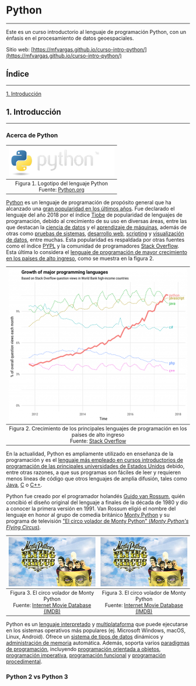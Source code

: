 # Python
--------
Este es un curso introductorio al lenguaje de programación Python, con un énfasis en el procesamiento de datos geoespaciales.

Sitio web:
[https://mfvargas.github.io/curso-intro-python/](https://mfvargas.github.io/curso-intro-python/)

## Índice
---------
[1. Introducción](https://github.com/mfvargas/curso-intro-python/blob/master/README.md#1-introducci%C3%B3n)

## 1. Introducción
------------------

### Acerca de Python
| ![](img/python-logo.png) |
|:---:|
| Figura 1. Logotipo del lenguaje Python<br>Fuente: [Python.org](http://www.python.org/)|

[Python](https://www.python.org/) es un lenguaje de programación de propósito general que ha alcanzado una [gran popularidad en los últimos años](https://www.infoworld.com/article/3331603/pythons-popularity-surges-as-a-mainstay-language.html). Fue declarado el lenguaje del año 2018 por el índice [Tiobe](https://www.tiobe.com/tiobe-index/) de popularidad de lenguajes de programación, debido al crecimiento de su uso en diversas áreas, entre las que destacan la [ciencia de datos](https://en.wikipedia.org/wiki/Data_science) y el [aprendizaje de máquinas](https://en.wikipedia.org/wiki/Machine_learning), además de otras como [pruebas de sistemas](https://en.wikipedia.org/wiki/System_testing), [desarrollo web](https://en.wikipedia.org/wiki/Web_development), [scripting](https://en.wikipedia.org/wiki/Scripting_language) y [visualización de datos](https://en.wikipedia.org/wiki/Data_visualization), entre muchas. Esta popularidad es respaldada por otras fuentes como el índice [PYPL](http://pypl.github.io/PYPL.html) y la comunidad de programadores [Stack Overflow](https://stackoverflow.com/). Esta última lo considera el [lenguaje de programación de mayor crecimiento en los países de alto ingreso](https://stackoverflow.blog/2017/09/06/incredible-growth-python/?_ga=2.202250515.367846061.1552160385-2089845565.1546395318), como se muestra en la figura 2.

| ![](img/growth_major_languages.png) |
|:---:|
| Figura 2. Crecimiento de los principales lenguajes de programación en los países de alto ingreso<br>Fuente: [Stack Overflow](https://stackoverflow.blog/2017/09/06/incredible-growth-python/?_ga=2.202250515.367846061.1552160385-2089845565.1546395318)|

En la actualidad, Python es ampliamente utilizado en enseñanza de la programación y es el [lenguaje más empleado en cursos introductorios de programación de las principales universidades de Estados Unidos](https://cacm.acm.org/blogs/blog-cacm/176450-python-is-now-the-most-popular-introductory-teaching-language-at-top-u-s-universities/fulltext) debido, entre otras razones, a que sus programas son fáciles de leer y requieren menos líneas de código que otros lenguajes de amplia difusión, tales como [Java](http://oracle.com/java/), [C](https://en.wikipedia.org/wiki/C_(programming_language)) o [C++](https://isocpp.org/).

Python fue creado por el programador holandés [Guido van Rossum](https://gvanrossum.github.io//), quién concibió el diseño original del lenguaje a finales de la década de 1980 y dio a conocer la primera versión en 1991. Van Rossum eligió el nombre del lenguaje en honor al grupo de comedia británico [Monty Python](https://es.wikipedia.org/wiki/Monty_Python) y su programa de televisión ["El circo volador de Monty Python" (_Monty Python's Flying Circus_)](https://en.wikipedia.org/wiki/Monty_Python%27s_Flying_Circus).


| ![](img/montypython.jpg) | ![](img/montypython.jpg) |
|:---:|:---:|
| Figura 3. El circo volador de Monty Python<br>Fuente: [Internet Movie Database (IMDB)](http://www.imdb.com/title/tt0063929/) | Figura 3. El circo volador de Monty Python<br>Fuente: [Internet Movie Database (IMDB)](http://www.imdb.com/title/tt0063929/)|

Python es un [lenguaje interpretado](https://es.wikipedia.org/wiki/Int%C3%A9rprete_(inform%C3%A1tica)) y [multiplataforma](https://es.wikipedia.org/wiki/Multiplataforma) que puede ejecutarse en los sistemas operativos más populares (ej. Microsoft Windows, macOS, Linux, Android). Ofrece un [sistema de tipos de datos](https://es.wikipedia.org/wiki/Tipado_din%C3%A1mico) dinámicos y [administración de memoria](https://es.wikipedia.org/wiki/Gesti%C3%B3n_de_memoria) automática. Además, soporta varios [paradigmas de programación](https://es.wikipedia.org/wiki/Paradigma_de_programaci%C3%B3n), incluyendo [programación orientada a objetos](https://es.wikipedia.org/wiki/Programaci%C3%B3n_orientada_a_objetos), [programación imperativa](https://es.wikipedia.org/wiki/Programaci%C3%B3n_imperativa), [programación funcional](https://es.wikipedia.org/wiki/Programaci%C3%B3n_funcional) y [programación procedimental](https://es.wikipedia.org/wiki/Programaci%C3%B3n_por_procedimientos).

### Python 2 vs Python 3
